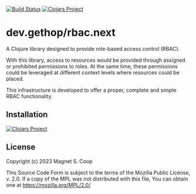 [![Build Status](https://github.com/gethop-dev/rbac.next/actions/workflows/ci-cd.yml/badge.svg)](https://github.com/gethop-dev/rbac.next/actions/workflows/ci-cd.yml)
[![Clojars Project](https://img.shields.io/clojars/v/dev.gethop/rbac.next.svg)](https://clojars.org/dev.gethop/rbac.next)

# dev.gethop/rbac.next

A Clojure library designed to provide role-based access control (RBAC).

With this library, access to resources would be provided through
assigned or prohibited permissions to roles. At the same time, these
permissions could be leveraged at different context levels where
resources could be placed.

This infrastructure is developed to offer a proper, complete and
simple RBAC functionality.

## Installation

[![Clojars Project](https://clojars.org/dev.gethop/rbac.next/latest-version.svg)](https://clojars.org/dev.gethop/rbac.next)


## License

Copyright (c) 2023 Magnet S. Coop

This Source Code Form is subject to the terms of the Mozilla Public
License, v. 2.0. If a copy of the MPL was not distributed with this
file, You can obtain one at https://mozilla.org/MPL/2.0/
